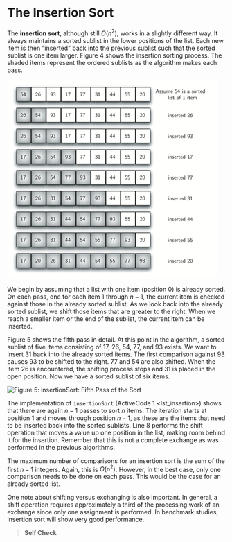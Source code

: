 The Insertion Sort
==================

The **insertion sort**, although still $O(n^{2})$, works in a slightly
different way. It always maintains a sorted sublist in the lower
positions of the list. Each new item is then “inserted” back into the
previous sublist such that the sorted sublist is one item larger.
Figure 4 shows the insertion sorting process.
The shaded items represent the ordered sublists as the algorithm makes
each pass.

![Figure 4: `insertionSort`](Figures/insertionsort.png)

We begin by assuming that a list with one item (position $0$) is already
sorted. On each pass, one for each item 1 through $n-1$, the current
item is checked against those in the already sorted sublist. As we look
back into the already sorted sublist, we shift those items that are
greater to the right. When we reach a smaller item or the end of the
sublist, the current item can be inserted.

Figure 5 shows the fifth pass in detail. At
this point in the algorithm, a sorted sublist of five items consisting
of 17, 26, 54, 77, and 93 exists. We want to insert 31 back into the
already sorted items. The first comparison against 93 causes 93 to be
shifted to the right. 77 and 54 are also shifted. When the item 26 is
encountered, the shifting process stops and 31 is placed in the open
position. Now we have a sorted sublist of six items.

![Figure 5: `insertionSort`: Fifth Pass of the
Sort](Figures/insertionpass.png)

The implementation of `insertionSort`
(ActiveCode 1 &lt;lst\_insertion&gt;) shows that there are again $n-1$
passes to sort *n* items. The iteration starts at position 1 and moves
through position $n-1$, as these are the items that need to be inserted
back into the sorted sublists. Line 8 performs the shift operation that
moves a value up one position in the list, making room behind it for the
insertion. Remember that this is not a complete exchange as was
performed in the previous algorithms.

The maximum number of comparisons for an insertion sort is the sum of
the first $n-1$ integers. Again, this is $O(n^{2})$. However, in the
best case, only one comparison needs to be done on each pass. This would
be the case for an already sorted list.

One note about shifting versus exchanging is also important. In general,
a shift operation requires approximately a third of the processing work
of an exchange since only one assignment is performed. In benchmark
studies, insertion sort will show very good performance.

> **Self Check**
